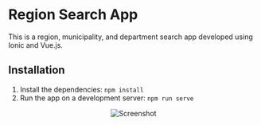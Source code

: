 # Region Search App

This is a region, municipality, and department search app developed using Ionic and Vue.js.

## Installation

1. Install the dependencies: `npm install`
2. Run the app on a development server: `npm run serve`

<div align="center">
  <img src="https://res.cloudinary.com/dqok29gnl/image/upload/v1684174882/Capture_d_e%CC%81cran_2023-05-15_a%CC%80_19.10.00_vctr8l.png" alt="Screenshot">
</div>

